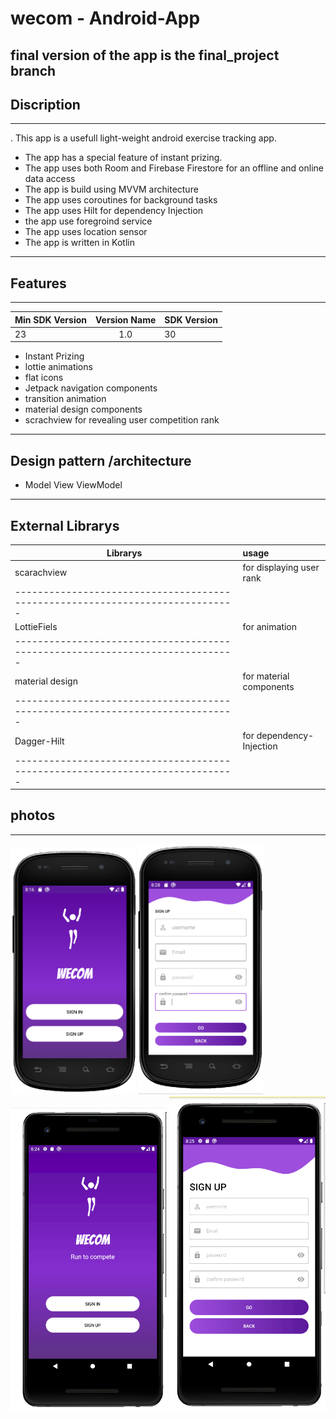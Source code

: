 # wecom - Android-App      

## final version of the app is the final_project branch

 ## Discription 
 -------------------------------------------------------
. This app is a usefull light-weight android exercise tracking app.
- The app has a special feature of instant prizing.
- The app uses both Room and Firebase Firestore for an offline and online data access 
- The app is build using MVVM architecture 
- The app uses coroutines for background tasks
- The app uses Hilt for dependency Injection
- the app use foregroind service 
- The app uses location sensor
- The app is written in Kotlin 
---

 ## Features     
    
 -----------------------------------------------------

 
 |  Min SDK Version | Version Name  | SDK Version |
 | ---------------- |:-------------:| ----------  |
 |  23              |  1.0          |      30     |

 
 
 - Instant Prizing    
 - lottie animations 
 - flat icons 
 - Jetpack navigation components  
 - transition animation
 - material design components
 - scrachview for revealing user competition rank 


---------------------------------------------------------

## Design pattern /architecture


- Model View ViewModel

-----------------------------------------------------------

## External Librarys 


 
 |  Librarys           |           usage                                     | 
 | ----------------    |:----------------------------------------------------|
 | scarachview         |    for displaying user rank                         |
 |-----------------------------------------------------------------------------|
 |  LottieFiels        |  for animation                                      |
 |-----------------------------------------------------------------------------|
 |  material design    |  for material components                            |
 |-----------------------------------------------------------------------------|
 |  Dagger-Hilt        |  for dependency-Injection                           |
 |-----------------------------------------------------------------------------|
 

## photos

---------------------


<img src="app/hdi.PNG" width="200"> <img src="app/hdi2.PNG" width="200"> 
<img src="app/xhdi.PNG" width="250"> <img src="app/xhdi2.PNG" width="250">



